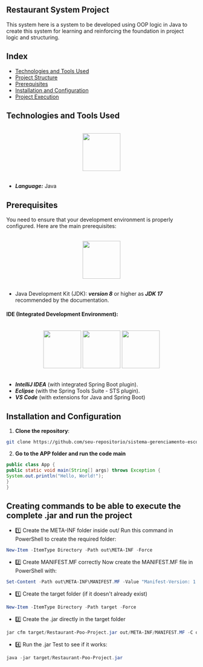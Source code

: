 ## Restaurant System Project

This system here is a system to be developed using OOP logic in Java to create this system for learning and reinforcing the foundation in project logic and structuring.

## Index

- [Technologies and Tools Used](#technologies-and-tools-used)
- [Project Structure](#project-structure)
- [Prerequisites](#prerequisites)
- [Installation and Configuration](#installation-and-configuration)
- [Project Execution](#project-execution)

## Technologies and Tools Used

<br>
<div style="display: inline_block" align="center">

<img width="100" src="https://skillicons.dev/icons?i=java">

</div>
<br>

- ***Language:*** Java

## Prerequisites

You need to ensure that your development environment is properly configured. Here are the main prerequisites:

<br>
<div style="display: inline_block" align="center">

<img width="100" src="https://skillicons.dev/icons?i=java">

</div>
<br>

- Java Development Kit (JDK): ***version 8*** or higher as ***JDK 17*** recommended by the documentation.

#### IDE (Integrated Development Environment):

<br>
<div style="display: inline_block" align="center">

<img width="100" src="https://skillicons.dev/icons?i=vscode">
<img width="100" src="https://skillicons.dev/icons?i=eclipse">
<img width="100" src="https://skillicons.dev/icons?i=idea">

</div>
<br>

 - ***IntelliJ IDEA*** (with integrated Spring Boot plugin).
 - ***Eclipse*** (with the Spring Tools Suite - STS plugin).
 - ***VS Code*** (with extensions for Java and Spring Boot)

## Installation and Configuration

1. **Clone the repository**:
```bash
git clone https://github.com/seu-repositorio/sistema-gerenciamento-escola.git
```
2. **Go to the APP folder and run the code main**
```java
public class App {
public static void main(String[] args) throws Exception {
System.out.println("Hello, World!");
}
}
```
## Creating commands to be able to execute the complete .jar and run the project

- 1️⃣ Create the META-INF folder inside out/
Run this command in PowerShell to create the required folder:

 ```powershell
New-Item -ItemType Directory -Path out\META-INF -Force
 ```
- 2️⃣ Create MANIFEST.MF correctly
Now create the MANIFEST.MF file in PowerShell with:

```powershell
Set-Content -Path out\META-INF\MANIFEST.MF -Value "Manifest-Version: 1.0`nMain-Class: App.App`n"

```

- 1️⃣ Create the target folder (if it doesn't already exist)

```powershell
New-Item -ItemType Directory -Path target -Force
```

- 2️⃣ Create the .jar directly in the target folder

```powershell
jar cfm target/Restaurant-Poo-Project.jar out/META-INF/MANIFEST.MF -C out .
````

- 4️⃣ Run the .jar
Test to see if it works:

```powershell
java -jar target/Restaurant-Poo-Project.jar
```